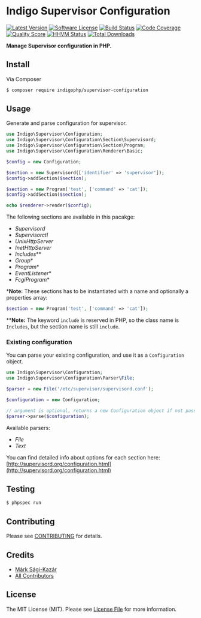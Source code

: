 # Indigo Supervisor Configuration

[![Latest Version](https://img.shields.io/github/release/indigophp/supervisor-configuration.svg?style=flat-square)](https://github.com/indigophp/supervisor-configuration/releases)
[![Software License](https://img.shields.io/badge/license-MIT-brightgreen.svg?style=flat-square)](LICENSE)
[![Build Status](https://img.shields.io/travis/indigophp/supervisor-configuration/develop.svg?style=flat-square)](https://travis-ci.org/indigophp/supervisor-configuration)
[![Code Coverage](https://img.shields.io/scrutinizer/coverage/g/indigophp/supervisor-configuration.svg?style=flat-square)](https://scrutinizer-ci.com/g/indigophp/supervisor-configuration)
[![Quality Score](https://img.shields.io/scrutinizer/g/indigophp/supervisor-configuration.svg?style=flat-square)](https://scrutinizer-ci.com/g/indigophp/supervisor-configuration)
[![HHVM Status](https://img.shields.io/hhvm/indigophp/supervisor-configuration.svg?style=flat-square)](http://hhvm.h4cc.de/package/indigophp/supervisor-configuration)
[![Total Downloads](https://img.shields.io/packagist/dt/indigophp/supervisor-configuration.svg?style=flat-square)](https://packagist.org/packages/indigophp/supervisor-configuration)

**Manage Supervisor configuration in PHP.**


## Install

Via Composer

``` bash
$ composer require indigophp/supervisor-configuration
```

## Usage

Generate and parse configuration for supervisor.

``` php
use Indigo\Supervisor\Configuration;
use Indigo\Supervisor\Configuration\Section\Supervisord;
use Indigo\Supervisor\Configuration\Section\Program;
use Indigo\Supervisor\Configuration\Renderer\Basic;

$config = new Configuration;

$section = new Supervisord(['identifier' => 'supervisor']);
$config->addSection($section);

$section = new Program('test', ['command' => 'cat']);
$config->addSection($section);

echo $renderer->render($config);
```

The following sections are available in this pacakge:

- _Supervisord_
- _Supervisorctl_
- _UnixHttpServer_
- _InetHttpServer_
- _Includes_**
- _Group_*
- _Program_*
- _EventListener_*
- _FcgiProgram_*


*__Note:__ These sections has to be instantiated with a name and optionally a properties array:

``` php
$section = new Program('test', ['command' => 'cat']);
```

**__Note:__ The keyword `include` is reserved in PHP, so the class name is `Includes`, but the section name is still `include`.


### Existing configuration

You can parse your existing configuration, and use it as a `Configuration` object.

``` php
use Indigo\Supervisor\Configuration;
use Indigo\Supervisor\Configuration\Parser\File;

$parser = new File('/etc/supervisor/supervisord.conf');

$configuration = new Configuration;

// argument is optional, returns a new Configuration object if not passed
$parser->parse($configuration);
```

Available parsers:

- _File_
- _Text_


You can find detailed info about options for each section here:
[http://supervisord.org/configuration.html](http://supervisord.org/configuration.html)


## Testing

``` bash
$ phpspec run
```


## Contributing

Please see [CONTRIBUTING](CONTRIBUTING.md) for details.


## Credits

- [Márk Sági-Kazár](https://github.com/sagikazarmark)
- [All Contributors](https://github.com/indigophp/supervisor-configuration/contributors)


## License

The MIT License (MIT). Please see [License File](LICENSE) for more information.
